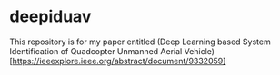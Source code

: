# deepiduav

This repository is for my paper entitled (Deep Learning based System Identification of Quadcopter Unmanned Aerial Vehicle)[https://ieeexplore.ieee.org/abstract/document/9332059]
